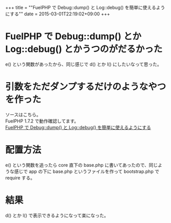 +++
title = ""FuelPHP で Debug::dump() と Log::debug() を簡単に使えるようにする""
date = 2015-03-01T22:19:02+09:00
+++

FuelPHP で Debug::dump() とか Log::debug() とかうつのがだるかった
====
e() という関数があったから、同じ感じで d() とか l() にしたいなって思った。

引数をただダンプするだけのようなやつを作った
====
ソースはこちら。  
FuelPHP 1.7.2 で動作確認してます。  
[FuelPHP で Debug::dump() と Log::debug() を簡単に使えるようにする](https://gist.github.com/5000164/a933cb3f485c9a60a1a0)

配置方法
====
e() という関数を追ったら core 直下の base.php に書いてあったので、同じような感じで app の下に base.php というファイルを作って bootstrap.php で require する。

結果
====
d() とか l() で表示できるようになって楽になった。

